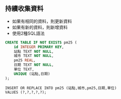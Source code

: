 ## 持續收集資料

- 如果有相同的資料，則更新資料
- 如果有新的資料，則新增資料
- 使用2種SQL語法

```sql
CREATE TABLE IF NOT EXISTS pm25 (
	id INTEGER PRIMARY KEY,
	站點 TEXT NOT NULL,
	城市 TEXT NOT NULL,
	pm25 REAL,
	日期 TEXT NOT NULL,
	單位 TEXT,
	UNIQUE (站點,日期)
);
```

```commandline
INSERT OR REPLACE INTO pm25 (站點,城市,pm25,日期,單位)
VALUES (?,?,?,?,?);
```